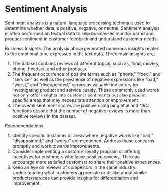 # Sentiment Analysis

Sentiment analysis is a natural language processing technique used to determine whether data is positive, negative, or neutral. Sentiment analysis is often performed on textual data to help businesses monitor brand and product sentiment in customer feedback and understand customer needs.

Business Insights:
The analysis above generated numerous insights related to the emotional tone expressed in the text data. Three main insights are:
1. The dataset contains reviews of different topics, such as, food, movies, phone, headset, and other products.
2. The frequent occurrence of positive terms such as "phone," "food," and "service," as well as the prevalence of negative expressions like "bad," "worst," and "disappointed," serves as valuable indicators for investigating product and service quality. These commonly used words not only offer insights into customer sentiments but also pinpoint specific areas that may necessitate attention or improvement.
3. The overall sentiment scores are positive using bing et al and NRC functions despite that the number of negative reviews is more than positive reviews in the dataset.
   
Recommendations
1. Identify specific instances or areas where negative words like "bad," "disappointed," and "worse" are mentioned. Address these concerns promptly and work towards improvements. 
2. Consider implementing a customer loyalty program or offering incentives for customers who leave positive reviews. This can encourage more satisfied customers to share their positive experiences.
3. Keep an eye on reviews of competitors in the same industry. Understanding what customers appreciate or dislike about similar products/services can provide insights for differentiation and improvement.

